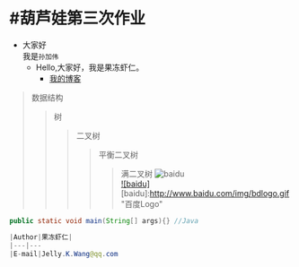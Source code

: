 #葫芦娃第三次作业
===================
* 大家好<br>我是`孙加伟`<br>
  * Hello,大家好，我是果冻虾仁。<br>
    * [我的博客](http://blog.csdn.net/guodongxiaren) 
>数据结构
>>树
>>>二叉树
>>>>平衡二叉树
>>>>>满二叉树
![baidu](http://www.baidu.com/img/bdlogo.gif "百度logo")  
 [![baidu]](http://baidu.com)  
[baidu]:http://www.baidu.com/img/bdlogo.gif "百度Logo" 
```Java
public static void main(String[] args){} //Java

|Author|果冻虾仁|
|---|---
|E-mail|Jelly.K.Wang@qq.com
